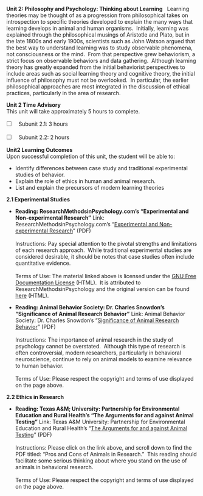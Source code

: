**Unit 2: Philosophy and Psychology: Thinking about Learning** <span
id="2"></span> 
Learning theories may be thought of as a progression from philosophical
takes on introspection to specific theories developed to explain the
many ways that learning develops in animal and human organisms. 
Initially, learning was explained through the philosophical musings of
Aristotle and Plato, but in the late 1800s and early 1900s, scientists
such as John Watson argued that the best way to understand learning was
to study observable phenomena, not consciousness or the mind.  From that
perspective grew behaviorism, a strict focus on observable behaviors and
data gathering.  Although learning theory has greatly expanded from the
initial behaviorist perspectives to include areas such as social
learning theory and cognitive theory, the initial influence of
philosophy must not be overlooked.  In particular, the earlier
philosophical approaches are most integrated in the discussion of
ethical practices, particularly in the area of research. 

**Unit 2 Time Advisory**  
This unit will take approximately 5 hours to complete.  
  
 <span
style="color: rgb(85, 85, 85); font-family: 'Myriad Pro', 'Gill Sans', 'Gill Sans MT', Calibri, sans-serif; font-size: 16px; line-height: 21px; text-align: left; -webkit-text-size-adjust: none; ">☐
   </span>Subunit 2.1: 3 hours  
  
 <span
style="color: rgb(85, 85, 85); font-family: 'Myriad Pro', 'Gill Sans', 'Gill Sans MT', Calibri, sans-serif; font-size: 16px; line-height: 21px; text-align: left; -webkit-text-size-adjust: none; ">☐
   </span>Subunit 2.2: 2 hours

**Unit2 Learning Outcomes**  
Upon successful completion of this unit, the student will be able to:  
  
-   <span dir="LTR">Identify differences between case study and
    traditional experimental studies of behavior.</span>
-   <span dir="LTR">Explain the role of ethics in human and animal
    research.</span>
-   <span dir="LTR">List and explain the precursors of modern learning
    theories</span>

**2.1 Experimental Studies** <span id="2.1"></span> 
-   **Reading: ResearchMethodsinPsychology.com’s “Experimental and
    Non-experimental Research”**
    Link: ResearchMethodsinPsychology.com’s “[Experimental and
    Non-experimental
    Research](https://resources.saylor.org/archived/wp-content/uploads/2012/01/PSYCH305-2.1.pdf)”
    (PDF)  
        
     Instructions: Pay special attention to the pivotal strengths and
    limitations of each research approach.  While traditional
    experimental studies are considered desirable, it should be notes
    that case studies often include quantitative evidence.  
        
     Terms of Use: The material linked above is licensed under
    the [GNU Free Documentation
    License](http://www.gnu.org/licenses/fdl.html) (HTML).  It is
    attributed to ResearchMethodsinPsychology and the original version
    can be found
    [here](http://www.researchmethodsinpsychology.com/wiki/index.php?title=Section_3.1:_Experimental_versus_non-experimental_research)
    (HTML).

-   **Reading: Animal Behavior Society: Dr. Charles Snowdon’s
    “Significance of Animal Research Behavior”**
    Link: Animal Behavior Society: Dr. Charles Snowdon’s “[Significance
    of Animal Research
    Behavior](http://academic.reed.edu/biology/professors/srenn/pages/teaching/2008_syllabus/2008_readings/1_Snowdon_2004.pdf)”
    (PDF)  
        
     Instructions: The importance of animal research in the study of
    psychology cannot be overstated.  Although this type of research is
    often controversial, modern researchers, particularly in behavioral
    neuroscience, continue to rely on animal models to examine relevance
    to human behavior.  
        
     Terms of Use: Please respect the copyright and terms of use
    displayed on the page above.

**2.2 Ethics in Research** <span id="2.2"></span> 
-   **Reading: Texas A&M; University: Partnership for Environmental
    Education and Rural Health’s “The Arguments for and against Animal
    Testing”**
    Link: Texas A&M University: Partnership for Environmental Education
    and Rural Health’s “[The Arguments for and against Animal
    Testing](http://peer.tamu.edu/VBB/Brochures.asp)” (PDF)  
        
     Instructions: Please click on the link above, and scroll down to
    find the PDF titled: “Pros and Cons of Animals in Research.”  This
    reading should facilitate some serious thinking about where you
    stand on the use of animals in behavioral research.  
        
     Terms of Use: Please respect the copyright and terms of use
    displayed on the page above.



